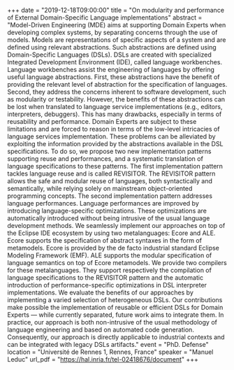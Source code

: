 +++
date = "2019-12-18T09:00:00"
title = "On modularity and performance of External Domain-Specific Language implementations"
abstract = "Model-Driven Engineering (MDE) aims at supporting Domain Experts when developing complex systems, by separating concerns through the use of models. Models are representations of specific aspects of a system and are defined using relevant abstractions. Such abstractions are defined using Domain-Specific Languages (DSLs). DSLs are created with specialized Integrated Development Environment (IDE), called language workbenches. Language workbenches assist the engineering of languages by offering useful language abstractions. First, these abstractions have the benefit of providing the relevant level of abstraction for the specification of languages. Second, they address the concerns inherent to software development, such as modularity or testability. However, the benefits of these abstractions can be lost when translated to language service implementations (e.g., editors, interpreters, debuggers). This has many drawbacks, especially in terms of reusability and performance. Domain Experts are subject to these limitations and are forced to reason in terms of the low-level intricacies of language services implementation. These problems can be alleviated by exploiting the information provided by the abstractions available in the DSL specifications. To do so, we propose two new implementation patterns supporting reuse and performances, and a systematic translation of language specifications to these patterns. The first implementation pattern tackles language reuse and is called REVISITOR. The REVISITOR pattern allows the safe and modular reuse of languages, both syntactically and semantically, while relying solely on mainstream object-oriented programming concepts. The second implementation pattern addresses language performances. Language performances are improved by introducing language-specific optimizations. These optimizations are automatically introduced without being intrusive of the usual language development methods. We seamlessly implement our approaches on top of the Eclipse IDE ecosystem by using two metalanguages: Ecore and ALE. Ecore supports the specification of abstract syntaxes in the form of metamodels. Ecore is provided by the de facto industrial standard Eclipse Modeling Framework (EMF). ALE supports the modular specification of language semantics on top of Ecore metamodels. We provide two compilers for these metalanguages. They support respectively the compilation of language specifications to the REVISITOR pattern and the automatic introduction of performance-specific optimizations in DSL interpreter implementations. We evaluate the benefits of our approaches by implementing a varied selection of heterogeneous DSLs. Our contributions make possible the implementation of reusable or efficient DSLs for Domain Experts — while currently separated, future work aims to integrate them. In practice, our approach is both non-intrusive of the usual methodology of language engineering and based on automated code generation. Consequently, our approach is directly applicable to industrial contexts and can be integrated with legacy DSLs artifacts."
event = "PhD. Defense"
location = "Université de Rennes 1, Rennes, France"
speaker = "Manuel Leduc"
url_pdf = "https://hal.inria.fr/tel-02418676/document"
+++